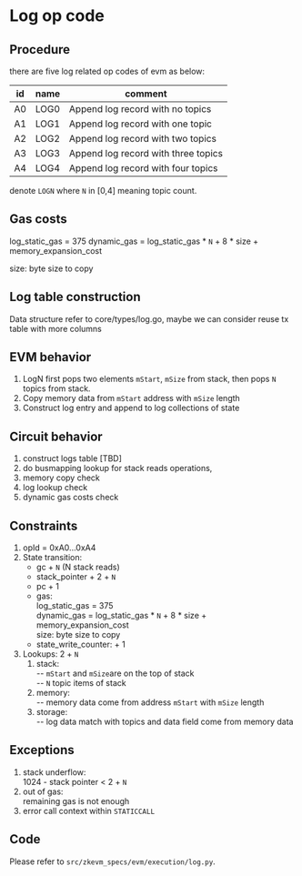# Log op code

## Procedure

there are five log related op codes of evm as below:   

| id  | name | comment |
| --- | -----| ------- |
| A0  | LOG0 | Append log record with no topics    |
| A1  | LOG1 | Append log record with one topic    |
| A2  | LOG2 | Append log record with two topics   |
| A3  | LOG3 | Append log record with three topics |
| A4  | LOG4 | Append log record with four topics  |

denote `LOGN` where `N` in [0,4] meaning topic count.
## Gas costs
log_static_gas = 375
dynamic_gas = log_static_gas * `N` + 8 * size + memory_expansion_cost

size: byte size to copy

## Log table construction
Data structure refer to core/types/log.go, maybe we can 
consider reuse tx table with more columns


## EVM behavior
1. LogN first pops two elements `mStart`, `mSize` from stack, then 
 pops `N` topics from stack.
2. Copy memory data from `mStart` address with `mSize` length
3. Construct log entry and append to log collections of state  


## Circuit behavior

1. construct logs table [TBD]
2. do busmapping lookup for stack reads operations,
3. memory copy check
4. log lookup check
5. dynamic gas costs check

## Constraints
1. opId = 0xA0...0xA4
2. State transition:
   - gc + `N` (N stack reads)
   - stack_pointer + 2 + `N`
   - pc + 1
   - gas:  
   log_static_gas = 375  
   dynamic_gas = log_static_gas * `N` + 8 * size + memory_expansion_cost  
   size: byte size to copy 
   - state_write_counter: + 1
3. Lookups:  2 + `N`  
   1. stack:  
     -- `mStart` and `mSize`are on the top of stack  
     -- `N` topic items of stack
   2. memory:  
   -- memory data come from address `mStart` with `mSize` length
   3. storage:  
   -- log data match with topics and data field come from memory data

## Exceptions

1. stack underflow:   
1024 - stack pointer <  2 + `N`
2. out of gas:   
remaining gas is not enough  
3. error call context within `STATICCALL`  



## Code

Please refer to `src/zkevm_specs/evm/execution/log.py`.
